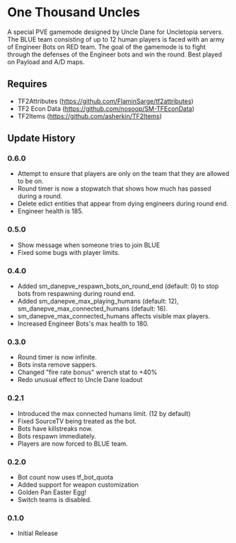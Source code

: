 # One Thousand Uncles

A special PVE gamemode designed by Uncle Dane for Uncletopia servers. The BLUE team consisting of up to 12 human players is faced with an army of Engineer Bots on RED team. The goal of the gamemode is to fight through the defenses of the Engineer bots and win the round. Best played on Payload and A/D maps.  

## Requires

- TF2Attributes (https://github.com/FlaminSarge/tf2attributes)
- TF2 Econ Data (https://github.com/nosoop/SM-TFEconData)
- TF2Items (https://github.com/asherkin/TF2Items)

## Update History

### 0.6.0
- Attempt to ensure that players are only on the team that they are allowed to be on.
- Round timer is now a stopwatch that shows how much has passed during a round.
- Delete edict entities that appear from dying engineers during round end.
- Engineer health is 185.

### 0.5.0
- Show message when someone tries to join BLUE
- Fixed some bugs with player limits.

### 0.4.0
- Added sm_danepve_respawn_bots_on_round_end (default: 0) to stop bots from respawning during round end. 
- Added sm_danepve_max_playing_humans (default: 12), sm_danepve_max_connected_humans (default: 16).
- sm_danepve_max_connected_humans affects visible max players.
- Increased Engineer Bots's max health to 180.

### 0.3.0
- Round timer is now infinite.
- Bots insta remove sappers.
- Changed "fire rate bonus" wrench stat to +40%
- Redo unusual effect to Uncle Dane loadout

### 0.2.1

- Introduced the max connected humans limit. (12 by default)
- Fixed SourceTV being treated as the bot.
- Bots have killstreaks now.
- Bots respawn immediately.
- Players are now forced to BLUE team.

### 0.2.0

- Bot count now uses tf_bot_quota
- Added support for weapon customization
- Golden Pan Easter Egg!
- Switch teams is disabled.

### 0.1.0

- Initial Release
